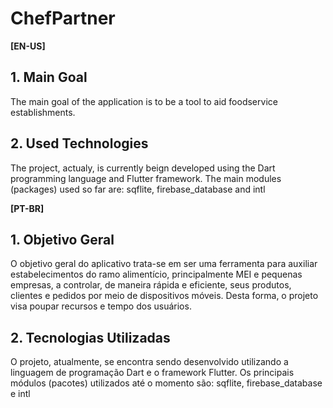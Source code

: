 # ChefPartner

**[EN-US]**

## 1. Main Goal
The main goal of the application is to be a tool to aid foodservice establishments.

## 2. Used Technologies
The project, actualy, is currently beign developed using the Dart programming language and Flutter framework. The main modules (packages) used so far are: sqflite, firebase_database and intl

**[PT-BR]**

## 1. Objetivo Geral

O objetivo geral do aplicativo trata-se em ser uma ferramenta para auxiliar estabelecimentos do ramo alimentício, principalmente MEI e pequenas empresas, a controlar, de maneira rápida e eficiente, seus produtos, clientes e pedidos por meio de dispositivos móveis. Desta forma, o projeto visa poupar recursos e tempo dos usuários.

## 2. Tecnologias Utilizadas

O projeto, atualmente, se encontra sendo desenvolvido utilizando a linguagem de programação Dart e o framework Flutter. Os principais módulos (pacotes) utilizados até o momento são: sqflite, firebase_database e intl
